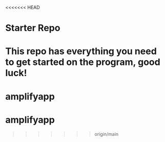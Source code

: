 <<<<<<< HEAD
# Starter Repo
This repo has everything you need to get started on the program, good luck!
=======
# amplifyapp
# amplifyapp
>>>>>>> origin/main
